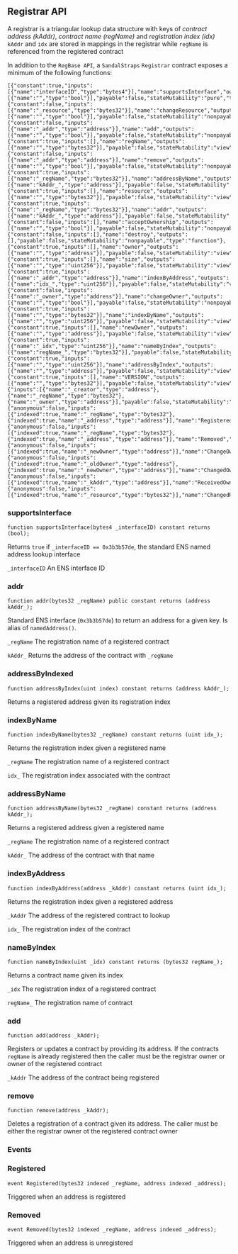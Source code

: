 ## Registrar API
A registrar is a triangular lookup data structure with keys of *contract address
(kAddr)*, *contract name (regName)* and *registration index (idx)*
`kAddr` and `idx` are stored in mappings in the registrar while `regName` is
referenced from the registered contract

In addition to the `RegBase API`, a `SandalStraps` `Registrar` contract
exposes a minimum of the following functions:

```
[{"constant":true,"inputs":[{"name":"interfaceID","type":"bytes4"}],"name":"supportsInterface","outputs":[{"name":"","type":"bool"}],"payable":false,"stateMutability":"pure","type":"function"},{"constant":false,"inputs":[{"name":"_resource","type":"bytes32"}],"name":"changeResource","outputs":[{"name":"","type":"bool"}],"payable":false,"stateMutability":"nonpayable","type":"function"},{"constant":false,"inputs":[{"name":"_addr","type":"address"}],"name":"add","outputs":[{"name":"","type":"bool"}],"payable":false,"stateMutability":"nonpayable","type":"function"},{"constant":true,"inputs":[],"name":"regName","outputs":[{"name":"","type":"bytes32"}],"payable":false,"stateMutability":"view","type":"function"},{"constant":false,"inputs":[{"name":"_addr","type":"address"}],"name":"remove","outputs":[{"name":"","type":"bool"}],"payable":false,"stateMutability":"nonpayable","type":"function"},{"constant":true,"inputs":[{"name":"_regName","type":"bytes32"}],"name":"addressByName","outputs":[{"name":"kAddr_","type":"address"}],"payable":false,"stateMutability":"view","type":"function"},{"constant":true,"inputs":[],"name":"resource","outputs":[{"name":"","type":"bytes32"}],"payable":false,"stateMutability":"view","type":"function"},{"constant":true,"inputs":[{"name":"_regName","type":"bytes32"}],"name":"addr","outputs":[{"name":"kAddr_","type":"address"}],"payable":false,"stateMutability":"view","type":"function"},{"constant":false,"inputs":[],"name":"acceptOwnership","outputs":[{"name":"","type":"bool"}],"payable":false,"stateMutability":"nonpayable","type":"function"},{"constant":false,"inputs":[],"name":"destroy","outputs":[],"payable":false,"stateMutability":"nonpayable","type":"function"},{"constant":true,"inputs":[],"name":"owner","outputs":[{"name":"","type":"address"}],"payable":false,"stateMutability":"view","type":"function"},{"constant":true,"inputs":[],"name":"size","outputs":[{"name":"","type":"uint256"}],"payable":false,"stateMutability":"view","type":"function"},{"constant":true,"inputs":[{"name":"_addr","type":"address"}],"name":"indexByAddress","outputs":[{"name":"idx_","type":"uint256"}],"payable":false,"stateMutability":"view","type":"function"},{"constant":false,"inputs":[{"name":"_owner","type":"address"}],"name":"changeOwner","outputs":[{"name":"","type":"bool"}],"payable":false,"stateMutability":"nonpayable","type":"function"},{"constant":true,"inputs":[{"name":"","type":"bytes32"}],"name":"indexByName","outputs":[{"name":"","type":"uint256"}],"payable":false,"stateMutability":"view","type":"function"},{"constant":true,"inputs":[],"name":"newOwner","outputs":[{"name":"","type":"address"}],"payable":false,"stateMutability":"view","type":"function"},{"constant":true,"inputs":[{"name":"_idx","type":"uint256"}],"name":"nameByIndex","outputs":[{"name":"regName_","type":"bytes32"}],"payable":false,"stateMutability":"view","type":"function"},{"constant":true,"inputs":[{"name":"","type":"uint256"}],"name":"addressByIndex","outputs":[{"name":"","type":"address"}],"payable":false,"stateMutability":"view","type":"function"},{"constant":true,"inputs":[],"name":"VERSION","outputs":[{"name":"","type":"bytes32"}],"payable":false,"stateMutability":"view","type":"function"},{"inputs":[{"name":"_creator","type":"address"},{"name":"_regName","type":"bytes32"},{"name":"_owner","type":"address"}],"payable":false,"stateMutability":"nonpayable","type":"constructor"},{"anonymous":false,"inputs":[{"indexed":true,"name":"_regName","type":"bytes32"},{"indexed":true,"name":"_address","type":"address"}],"name":"Registered","type":"event"},{"anonymous":false,"inputs":[{"indexed":true,"name":"_regName","type":"bytes32"},{"indexed":true,"name":"_address","type":"address"}],"name":"Removed","type":"event"},{"anonymous":false,"inputs":[{"indexed":true,"name":"_newOwner","type":"address"}],"name":"ChangeOwnerTo","type":"event"},{"anonymous":false,"inputs":[{"indexed":true,"name":"_oldOwner","type":"address"},{"indexed":true,"name":"_newOwner","type":"address"}],"name":"ChangedOwner","type":"event"},{"anonymous":false,"inputs":[{"indexed":true,"name":"_kAddr","type":"address"}],"name":"ReceivedOwnership","type":"event"},{"anonymous":false,"inputs":[{"indexed":true,"name":"_resource","type":"bytes32"}],"name":"ChangedResource","type":"event"}]
```

### supportsInterface
```
function supportsInterface(bytes4 _interfaceID) constant returns (bool);
```
Returns `true` if `_interfaceID == 0x3b3b57de`, the standard ENS named address lookup interface

`_interfaceID` An ENS interface ID

### addr
```
function addr(bytes32 _regName) public constant returns (address kAddr_);
```
Standard ENS interface (`0x3b3b57de`) to return an address for a given key. Is alias of `namedAddress()`.

`_regName` The registration name of a registered contract

`kAddr_` Returns the address of the contract with `_regName`

### addressByIndexed
```
function addressByIndex(uint index) constant returns (address kAddr_);
```
Returns a registered address given its registration index

### indexByName
```
function indexByName(bytes32 _regName) constant returns (uint idx_);
```
Returns the registration index given a registered name

`_regName` The registration name of a registered contract

`idx_` The registration index associated with the contract

### addressByName
```
function addressByName(bytes32 _regName) constant returns (address kAddr_);
```
Returns a registered address given a registered name

`_regName` The registration name of a registered contract

`kAddr_` The address of the contract with that name

### indexByAddress
```
function indexByAddress(address _kAddr) constant returns (uint idx_);
```
Returns the registration index given a registered address

`_kAddr` The address of the registered contract to lookup

`idx_` The registration index of the contract

### nameByIndex
```
function nameByIndex(uint _idx) constant returns (bytes32 regName_);
```
Returns a contract name given its index

`_idx` The registration index of a registered contract

`regName_` The registration name of contract

### add
```
function add(address _kAddr);
```
Registers or updates a contract by providing its address. 
If the contracts `regName` is already registered then the caller must be the 
registrar owner or owner of the registered contract

`_kAddr` The address of the contract being registered

### remove
```
function remove(address _kAddr);
```
Deletes a registration of a contract given its address.
The caller must be either the registrar owner ot the registered contract
owner

### Events
### Registered
```
event Registered(bytes32 indexed _regName, address indexed _address);
```
Triggered when an address is registered

### Removed    
```
event Removed(bytes32 indexed _regName, address indexed _address);
```
Triggered when an address is unregistered
    